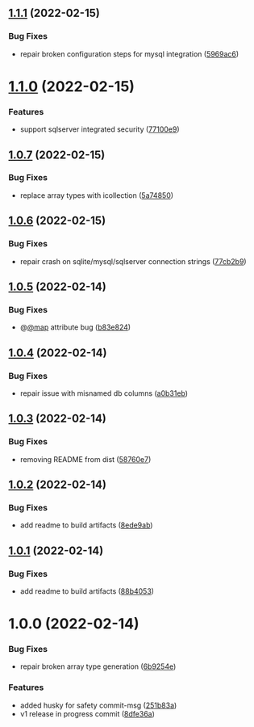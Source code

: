 ## [1.1.1](https://github.com/iiian/prisma-generator-entityframework/compare/v1.1.0...v1.1.1) (2022-02-15)


### Bug Fixes

* repair broken configuration steps for mysql integration ([5969ac6](https://github.com/iiian/prisma-generator-entityframework/commit/5969ac62d7df4e321a6c7abe50a22b96675b05ff))

# [1.1.0](https://github.com/iiian/prisma-generator-entityframework/compare/v1.0.7...v1.1.0) (2022-02-15)


### Features

* support sqlserver integrated security ([77100e9](https://github.com/iiian/prisma-generator-entityframework/commit/77100e995be56e2315575be0913b5416f52e26df))

## [1.0.7](https://github.com/iiian/prisma-generator-entityframework/compare/v1.0.6...v1.0.7) (2022-02-15)


### Bug Fixes

* replace array types with icollection ([5a74850](https://github.com/iiian/prisma-generator-entityframework/commit/5a748507658b269698af72e68cc4a56fa559fc45))

## [1.0.6](https://github.com/iiian/prisma-generator-entityframework/compare/v1.0.5...v1.0.6) (2022-02-15)


### Bug Fixes

* repair crash on sqlite/mysql/sqlserver connection strings ([77cb2b9](https://github.com/iiian/prisma-generator-entityframework/commit/77cb2b9e5291c47c736aa78b705f6415fa0aea59))

## [1.0.5](https://github.com/iiian/prisma-generator-entityframework/compare/v1.0.4...v1.0.5) (2022-02-14)


### Bug Fixes

* @[@map](https://github.com/map) attribute bug ([b83e824](https://github.com/iiian/prisma-generator-entityframework/commit/b83e8242ad64ad7e217f55612dbedf1247bda6a8))

## [1.0.4](https://github.com/iiian/prisma-generator-entityframework/compare/v1.0.3...v1.0.4) (2022-02-14)


### Bug Fixes

* repair issue with misnamed db columns ([a0b31eb](https://github.com/iiian/prisma-generator-entityframework/commit/a0b31ebdcb9a72cc5eab79677a38c12977cef1a9))

## [1.0.3](https://github.com/iiian/prisma-generator-entityframework/compare/v1.0.2...v1.0.3) (2022-02-14)


### Bug Fixes

* removing README from dist ([58760e7](https://github.com/iiian/prisma-generator-entityframework/commit/58760e75464f024ecdd9ca5f9f34b8482cd47848))

## [1.0.2](https://github.com/iiian/prisma-generator-entityframework/compare/v1.0.1...v1.0.2) (2022-02-14)


### Bug Fixes

* add readme to build artifacts ([8ede9ab](https://github.com/iiian/prisma-generator-entityframework/commit/8ede9ab42c36f11b9b90a8b72d34e2dd13a6b23b))

## [1.0.1](https://github.com/iiian/prisma-generator-entityframework/compare/v1.0.0...v1.0.1) (2022-02-14)


### Bug Fixes

* add readme to build artifacts ([88b4053](https://github.com/iiian/prisma-generator-entityframework/commit/88b4053a11ea555add81f9d063518fe31421e4df))

# 1.0.0 (2022-02-14)


### Bug Fixes

* repair broken array type generation ([6b9254e](https://github.com/iiian/prisma-generator-entityframework/commit/6b9254ec99f0b95b92185a9badbc2e3654b8d540))


### Features

* added husky for safety commit-msg ([251b83a](https://github.com/iiian/prisma-generator-entityframework/commit/251b83a8ea1655cf0fb3d1247d95ec3ad81429ab))
* v1 release in progress commit ([8dfe36a](https://github.com/iiian/prisma-generator-entityframework/commit/8dfe36ac5c742c4151fca7f2fb94bb12b04f7bb5))
